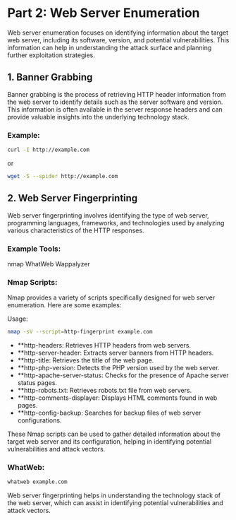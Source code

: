 # Part 2: Web Server Enumeration

Web server enumeration focuses on identifying information about the target web server, including its software, version, and potential vulnerabilities. This information can help in understanding the attack surface and planning further exploitation strategies.

## 1. Banner Grabbing

Banner grabbing is the process of retrieving HTTP header information from the web server to identify details such as the server software and version. This information is often available in the server response headers and can provide valuable insights into the underlying technology stack.

### Example:
```bash
curl -I http://example.com
```

or

```bash
wget -S --spider http://example.com
```

## 2. Web Server Fingerprinting
Web server fingerprinting involves identifying the type of web server, programming languages, frameworks, and technologies used by analyzing various characteristics of the HTTP responses.

### Example Tools:
nmap
WhatWeb
Wappalyzer


### Nmap Scripts:
Nmap provides a variety of scripts specifically designed for web server enumeration. Here are some examples:

Usage:
```bash
nmap -sV --script=http-fingerprint example.com
```

- **http-headers: Retrieves HTTP headers from web servers.
- **http-server-header: Extracts server banners from HTTP headers.
- **http-title: Retrieves the title of the web page.
- **http-php-version: Detects the PHP version used by the web server.
- **http-apache-server-status: Checks for the presence of Apache server status pages.
- **http-robots.txt: Retrieves robots.txt file from web servers.
- **http-comments-displayer: Displays HTML comments found in web pages.
- **http-config-backup: Searches for backup files of web server configurations.

These Nmap scripts can be used to gather detailed information about the target web server and its configuration, helping in identifying potential vulnerabilities and attack vectors.

### WhatWeb:

```bash
whatweb example.com

```
Web server fingerprinting helps in understanding the technology stack of the web server, which can assist in identifying potential vulnerabilities and attack vectors.
